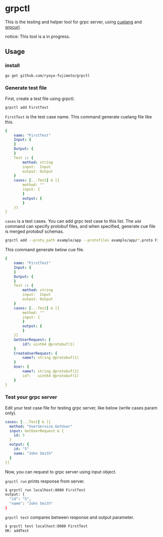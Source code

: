 # grpctl

This is the testing and helper tool for grpc server, using [cuelang](https://github.com/cuelang/cue) and [grpcurl](https://github.com/fullstorydev/grpcurl).

notice: This tool is a in progress.

## Usage

### install

```bash
go get github.com/ryoya-fujimoto/grpctl
```

### Generate test file

First, create a test file using grpctl.

```bash
grpctl add FirstTest 
```

`FirstTest` is the test case name. This command generate cuelang file like this.

```yml
{
	name: "FirstTest"
	Input: {
	}
	Output: {
	}
	Test :: {
		method: string
		input:  Input
		output: Output
	}
	cases: [...Test] & [{
		method: ""
		input: {
		}
		output: {
		}
	}]
}
```

`cases` is a test cases. You can add grpc test case to this list.
The `add` command can specify protobuf files, and when specified, generate cue file is merged protobuf schemas.

```bash
grpctl add --proto_path example/app --protofiles example/app/*.proto FirstTest
```

This command generate below cue file.

```yml
{
	name: "FirstTest"
	Input: {
	}
	Output: {
	}
	Test :: {
		method: string
		input:  Input
		output: Output
	}
	cases: [...Test] & [{
		method: ""
		input: {
		}
		output: {
		}
	}]
	GetUserRequest: {
		id?: uint64 @protobuf(1)
	}
	CreateUserRequest: {
		name?: string @protobuf(1)
	}
	User: {
		name?: string @protobuf(2)
		id?:   uint64 @protobuf(1)
	}
}
```

### Test your grpc server

Edit your test case file for testing grpc server, like below (write cases param only).

```yml
cases: [...Test] & [{
  method: "UserService.GetUser"
  input: GetUserRequest & {
    id: 5
  }
  output: {
    id: "5"
    name: "John Smith"
  }
}]
```

Now, you can request to grpc server using input object. 

`grpctl run` prints response from server.

```bash
$ grpctl run localhost:8080 FirstTest
output: {
  "id": "5",
  "name": "John Smith"
}
```

`grpctl test` compares between response and output parameter.
```bash
$ grpctl test localhost:8080 FirstTest
OK: addTest
```
